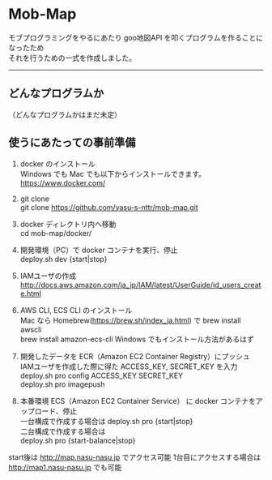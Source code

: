 # Mob-Map
モブプログラミングをやるにあたり goo地図API を叩くプログラムを作ることになったため  
それを行うための一式を作成しました。    

------------- 
## どんなプログラムか

（どんなプログラムかはまだ未定）

## 使うにあたっての事前準備  
1. docker のインストール  
Windows でも Mac でも以下からインストールできます。
<https://www.docker.com/>
2. git clone  
    git clone https://github.com/yasu-s-nttr/mob-map.git

3. docker ディレクトリ内へ移動  
    cd mob-map/docker/  

4. 開発環境（PC）で docker コンテナを実行、停止  
    deploy.sh dev {start|stop}

5. IAMユーザの作成  
<http://docs.aws.amazon.com/ja_jp/IAM/latest/UserGuide/id_users_create.html>  
6. AWS CLI, ECS CLI のインストール  
Mac なら Homebrew(<https://brew.sh/index_ja.html>) で
    brew install awscli  
    brew install amazon-ecs-cli 
Windows でもインストール方法があるはず

7. 開発したデータを ECR（Amazon EC2 Container Registry）にプッシュ
IAMユーザを作成した際に得た ACCESS_KEY, SECRET_KEY を入力
    deploy.sh pro config ACCESS_KEY SECRET_KEY  
    deploy.sh pro imagepush

8. 本番環境 ECS（Amazon EC2 Container Service） に docker コンテナをアップロード、停止  
一台構成で作成する場合は
    deploy.sh pro {start|stop}  
二台構成で作成する場合は  
    deploy.sh pro {start-balance|stop}

start後は <http://map.nasu-nasu.jp> でアクセス可能
1台目にアクセスする場合は <http://map1.nasu-nasu.jp> でも可能